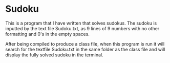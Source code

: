 # Sudoku

This is a program that I have written that solves sudokus. The sudoku is inputted by the text file Sudoku.txt, as 9 lines of 9 numbers with no other formatting and 0's in the empty spaces.

After being compiled to produce a class file, when this program is run it will search for the textfile Sudoku.txt in the same folder as the class file and will display the fully solved sudoku in the terminal.
